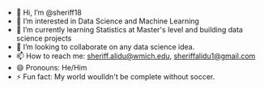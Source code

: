 - 👋 Hi, I’m @sheriff18
- 👀 I’m interested in Data Science and Machine Learning
- 🌱 I’m currently learning Statistics at Master's level and building data science projects
- 💞️ I’m looking to collaborate on any data science idea.
- 📫 How to reach me: sheriff.alidu@wmich.edu, sheriffalidu1@gmail.com
- 😄 Pronouns: He/Him
- ⚡ Fun fact: My world woulldn't be complete without soccer.

<!---
sheriff18/sheriff18 is a ✨ special ✨ repository because its `README.md` (this file) appears on your GitHub profile.
You can click the Preview link to take a look at your changes.
--->
